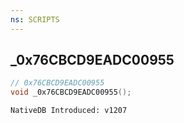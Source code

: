 ```yaml
---
ns: SCRIPTS
---
```

## _0x76CBCD9EADC00955

```c
// 0x76CBCD9EADC00955
void _0x76CBCD9EADC00955();
```

```
NativeDB Introduced: v1207
```

